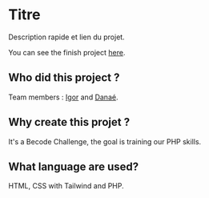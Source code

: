 # **Titre**

Description rapide et lien du projet.

You can see the finish project [here](YOURLINK.com).

## **Who did this project ?**

Team members : [Igor](https://github.com/Yova07) and [Danaé](https://github.com/Da-nae).

## **Why create this projet ?**

It's a Becode Challenge, the goal is training our PHP skills.

## **What language are used?**

HTML, CSS with Tailwind and PHP.
